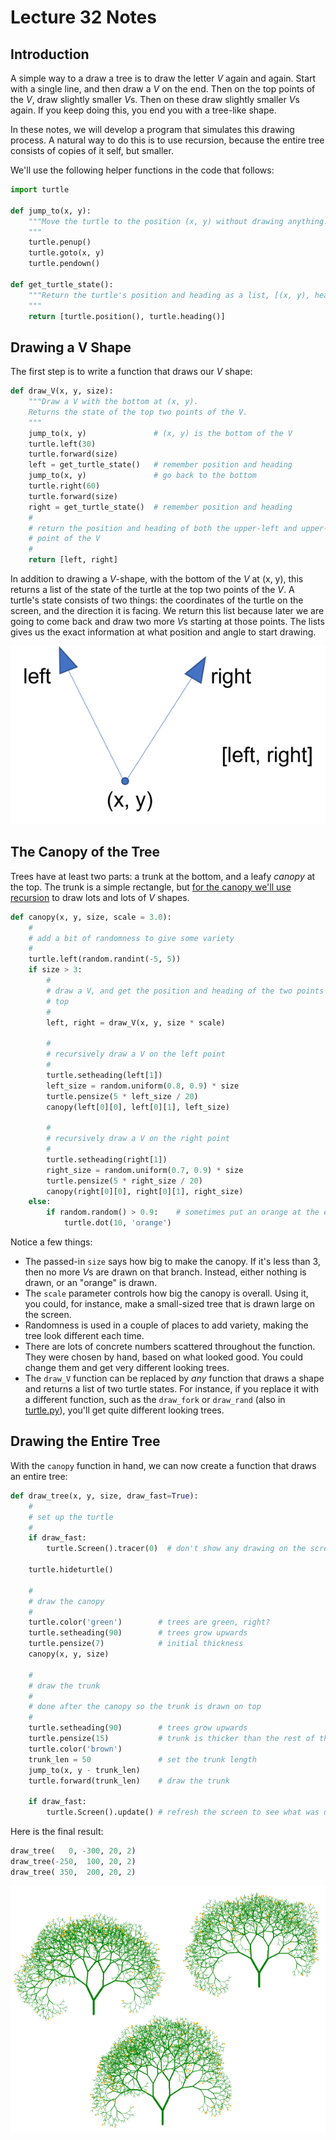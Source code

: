 # Lecture 32 Notes

## Introduction

A simple way to a draw a tree is to draw the letter *V* again and again. Start
with a single line, and then draw a *V* on the end. Then on the top points of
the *V*, draw slightly smaller *V*s. Then on these draw slightly smaller *V*s
again. If you keep doing this, you end you with a tree-like shape.

In these notes, we will develop a program that simulates this drawing process. A
natural way to do this is to use recursion, because the entire tree consists of
copies of it self, but smaller.

We'll use the following helper functions in the code that follows:

```python
import turtle

def jump_to(x, y):
    """Move the turtle to the position (x, y) without drawing anything.
    """
    turtle.penup()
    turtle.goto(x, y)
    turtle.pendown()

def get_turtle_state():
    """Return the turtle's position and heading as a list, [(x, y), heading]
    """
    return [turtle.position(), turtle.heading()]
```


## Drawing a V Shape

The first step is to write a function that draws our *V* shape:

```python
def draw_V(x, y, size):
    """Draw a V with the bottom at (x, y).
    Returns the state of the top two points of the V.
    """
    jump_to(x, y)               # (x, y) is the bottom of the V
    turtle.left(30)
    turtle.forward(size)
    left = get_turtle_state()   # remember position and heading
    jump_to(x, y)               # go back to the bottom
    turtle.right(60)
    turtle.forward(size)
    right = get_turtle_state()  # remember position and heading
    #
    # return the position and heading of both the upper-left and upper-right
    # point of the V
    #
    return [left, right]
```

In addition to drawing a *V*-shape, with the bottom of the *V* at (x, y), this
returns a list of the state of the turtle at the top two points of the *V*. A
turtle's state consists of two things: the coordinates of the turtle on the
screen, and the direction it is facing. We return this list because later we are
going to come back and draw two more *V*s starting at those points. The lists
gives us the exact information at what position and angle to start drawing.

![diagram of a V shape](V_diagram_small.png)

## The Canopy of the Tree

Trees have at least two parts: a trunk at the bottom, and a leafy *canopy* at
the top. The trunk is a simple rectangle, but 
[for the canopy we'll use recursion](https://en.wikipedia.org/wiki/Fractal_canopy)
to draw lots and lots of *V* shapes.

```python
def canopy(x, y, size, scale = 3.0):
    #
    # add a bit of randomness to give some variety
    #
    turtle.left(random.randint(-5, 5))
    if size > 3:
        #
        # draw a V, and get the position and heading of the two points at the
        # top
        #
        left, right = draw_V(x, y, size * scale)
        
        #
        # recursively draw a V on the left point
        #
        turtle.setheading(left[1])
        left_size = random.uniform(0.8, 0.9) * size
        turtle.pensize(5 * left_size / 20)
        canopy(left[0][0], left[0][1], left_size)

        #
        # recursively draw a V on the right point
        #
        turtle.setheading(right[1])
        right_size = random.uniform(0.7, 0.9) * size
        turtle.pensize(5 * right_size / 20)
        canopy(right[0][0], right[0][1], right_size)
    else:
        if random.random() > 0.9:    # sometimes put an orange at the end of a branch
            turtle.dot(10, 'orange')
```

Notice a few things:

- The passed-in `size` says how big to make the canopy. If it's less than 3,
  then no more *V*s are drawn on that branch. Instead, either nothing is drawn,
  or an "orange" is drawn.
- The `scale` parameter controls how big the canopy is overall. Using it, you
  could, for instance, make a small-sized tree that is drawn large on the
  screen.
- Randomness is used in a couple of places to add variety, making the tree look
  different each time.
- There are lots of concrete numbers scattered throughout the function. They
  were chosen by hand, based on what looked good. You could change them and get
  very different looking trees.
- The `draw_V` function can be replaced by *any* function that draws a shape and
  returns a list of two turtle states. For instance, if you replace it with a
  different function, such as the `draw_fork` or `draw_rand` (also in
  [turtle.py](turtle.py)), you'll get quite different looking trees.


## Drawing the Entire Tree

With the `canopy` function in hand, we can now create a function that draws an
entire tree:

```python
def draw_tree(x, y, size, draw_fast=True):
    #
    # set up the turtle
    #
    if draw_fast:
        turtle.Screen().tracer(0)  # don't show any drawing on the screen

    turtle.hideturtle()

    #
    # draw the canopy
    #
    turtle.color('green')        # trees are green, right?
    turtle.setheading(90)        # trees grow upwards
    turtle.pensize(7)            # initial thickness
    canopy(x, y, size)

    #
    # draw the trunk
    #
    # done after the canopy so the trunk is drawn on top
    # 
    turtle.setheading(90)        # trees grow upwards
    turtle.pensize(15)           # trunk is thicker than the rest of the tree
    turtle.color('brown')
    trunk_len = 50               # set the trunk length
    jump_to(x, y - trunk_len)
    turtle.forward(trunk_len)    # draw the trunk

    if draw_fast:
        turtle.Screen().update() # refresh the screen to see what was drawn
```

Here is the final result:

```python
draw_tree(   0, -300, 20, 2)
draw_tree(-250,  100, 20, 2)
draw_tree( 350,  200, 20, 2)
```

![three recursive V trees](recursiveTrees_small.png)
